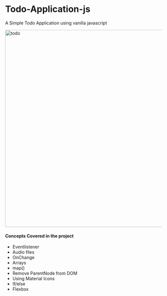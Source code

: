 # Todo-Application-js

A Simple Todo Application using vanilla javascript

<img width="634" alt="todo" src="https://user-images.githubusercontent.com/115108831/208773343-3084c9fe-88c1-46bf-a0b1-ec798ea0741b.png">



#### Concepts Covered in the project
- Eventlistener
- Audio files
- OnChange
- Arrays
- map()
- Remove ParentNode from DOM
- Using Material Icons
- If/else
- Flexbox
